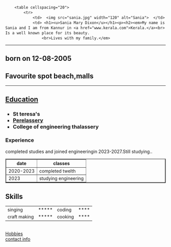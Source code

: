 <html>
    <head>
        <title> my personal site</title>
    </head>
    <body>
       
        <table cellspacing="20">
            <tr>
                <td>  <img src="sania.jpg" width="120" alt="Sania">  </td>
                <td> <h1><u>Sania Mary Dixon</u></h1><p><h2><em>My name is Sania and I am from Kannur in <a href="www.kerala.com">Kerala.</a><br> Is a well known place for its beauty.
                    <br>Lives with my family.</em>


<hr size="2" noshade>
<h2>born on 12-08-2005</h2>
<h2>Favourite spot beach,malls</h2>
<hr size="2" >
<u><h2>Education</h2></u>
<ul type="square">
   <h3><strong> <li>St teresa's</li>
    <li><a href="https://www.youtube.com/">Perelassery</a></li>
    <li>College of engineering thalassery</li></strong></h3>
</ul>
<h3>Experience</h3>
<p>completed studies and joined engineeringin 2023-2027.Still studying..</p>
<table border="02" >
    <thead  >
        <tr>
           <th>date</th>
            <th>classes</th>
        </tr>
    </thead>
    <tbody>
    <tr>
      <td> 2020-2023 </td>
      <td>  completed twelth</td>
    </tr>
    <tr>
        <td>2023</td>
        <td> studying engineering</td>
    </tbody>
    </tr>

</table>

<Table cellspacing="10">
    <h2>Skills</h2>
    <tbody>
<tr>
    <td>singing</td>
    <td>*****</td>
    <td>coding</td>
    <td>****</td>
</tr>
<tr>
    <td>craft making</td>
    <td>*****</td>
    <td>cooking</td>
    <td>****</td>

    
</tr>
</tbody>
</Table>
<br>
<a href="hobbies.html">Hobbies</a><br>
<a href="contact.html">contact info</a>
    </body>
